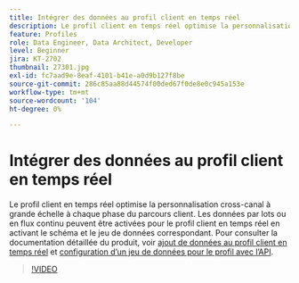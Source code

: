```yaml
---
title: Intégrer des données au profil client en temps réel
description: Le profil client en temps réel optimise la personnalisation cross-canal à grande échelle à chaque phase du parcours client. Les données par lots ou en flux continu peuvent être activées pour le profil client en temps réel en activant le schéma et le jeu de données correspondant.
feature: Profiles
role: Data Engineer, Data Architect, Developer
level: Beginner
jira: KT-2702
thumbnail: 27301.jpg
exl-id: fc7aad9e-8eaf-4101-b41e-a0d9b127f8be
source-git-commit: 286c85aa88d44574f00ded67f0de8e0c945a153e
workflow-type: tm+mt
source-wordcount: '104'
ht-degree: 0%

---
```


# Intégrer des données au profil client en temps réel

Le profil client en temps réel optimise la personnalisation cross-canal à grande échelle à chaque phase du parcours client. Les données par lots ou en flux continu peuvent être activées pour le profil client en temps réel en activant le schéma et le jeu de données correspondant. Pour consulter la documentation détaillée du produit, voir [ajout de données au profil client en temps réel](https://experienceleague.adobe.com/docs/experience-platform/profile/tutorials/add-profile-data.html) et [configuration d’un jeu de données pour le profil avec l’API](https://experienceleague.adobe.com/docs/experience-platform/profile/tutorials/dataset-configuration.html).

>[!VIDEO](https://video.tv.adobe.com/v/27301?learn=on&enablevpops)
